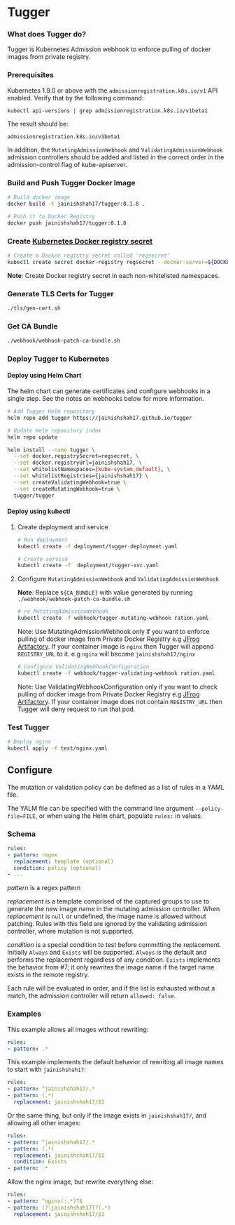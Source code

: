 # Tugger

### What does Tugger do?
Tugger is Kubernetes Admission webhook to enforce pulling of docker images from private registry.

### Prerequisites

Kubernetes 1.9.0 or above with the `admissionregistration.k8s.io/v1` API enabled. Verify that by the following command:
```
kubectl api-versions | grep admissionregistration.k8s.io/v1beta1
```
The result should be:
```
admissionregistration.k8s.io/v1beta1
```

In addition, the `MutatingAdmissionWebhook` and `ValidatingAdmissionWebhook` admission controllers should be added and listed in the correct order in the admission-control flag of kube-apiserver.

### Build and Push Tugger Docker Image

```bash
# Build docker image
docker build -t jainishshah17/tugger:0.1.8 .

# Push it to Docker Registry
docker push jainishshah17/tugger:0.1.8
```

### Create [Kubernetes Docker registry secret](https://kubernetes.io/docs/tasks/configure-pod-container/pull-image-private-registry/)

```bash
# Create a Docker registry secret called 'regsecret'
kubectl create secret docker-registry regsecret --docker-server=${DOCKER_REGISTRY} --docker-username=${DOCKER_USER} --docker-password=${DOCKER_PASS} --docker-email=${DOCKER_EMAIL}
```

**Note**: Create Docker registry secret in each non-whitelisted namespaces.

### Generate TLS Certs for Tugger

```bash
./tls/gen-cert.sh
```

### Get CA Bundle

```bash
./webhook/webhook-patch-ca-bundle.sh
```

### Deploy Tugger to Kubernetes

#### Deploy using Helm Chart

The helm chart can generate certificates and configure webhooks in a single step.  See the notes on webhooks below for more information.

```bash
# Add Tugger Helm repository
helm repo add tugger https://jainishshah17.github.io/tugger

# Update Helm repository index
helm repo update
```

```bash
helm install --name tugger \
  --set docker.registrySecret=regsecret, \
  --set docker.registryUrl=jainishshah17, \
  --set whitelistNamespaces={kube-system,default}, \
  --set whitelistRegistries={jainishshah17} \
  --set createValidatingWebhook=true \
  --set createMutatingWebhook=true \
  tugger/tugger
```

#### Deploy using kubectl

1. Create deployment and service

	```bash
	# Run deployment
	kubectl create -f deployment/tugger-deployment.yaml

	# Create service
	kubectl create -f  deployment/tugger-svc.yaml
	```

2. Configure `MutatingAdmissionWebhook` and `ValidatingAdmissionWebhook`

	**Note**: Replace `${CA_BUNDLE}` with value generated by running `./webhook/webhook-patch-ca-bundle.sh`

	```bash
	# re MutatingAdmissionWebhook
	kubectl create -f webhook/tugger-mutating-webhook ration.yaml
	```

	Note: Use MutatingAdmissionWebhook only if you want to enforce pulling of docker image from Private Docker Registry e.g [JFrog Artifactory](https://jfrog.com/artifactory/).
	If your container image is `nginx` then Tugger will append `REGISTRY_URL` to it. e.g `nginx` will become `jainishshah17/nginx`

	```bash
	# Configure ValidatingWebhookConfiguration
	kubectl create -f webhook/tugger-validating-webhook ration.yaml
	```

	Note: Use ValidatingWebhookConfiguration only if you want to check pulling of docker image from Private Docker Registry e.g [JFrog Artifactory](https://jfrog.com/artifactory/).
	If your container image does not contain `REGISTRY_URL` then Tugger will deny request to run that pod.

### Test Tugger

```bash
# Deploy nginx
kubectl apply -f test/nginx.yaml
```

## Configure

The mutation or validation policy can be defined as a list of rules in a YAML file.

The YALM file can be specified with the command line argument `--policy-file=FILE`, or when using the Helm chart, populate `rules:` in values.

### Schema

```yaml
rules:
- pattern: regex
  replacement: template (optional)
  condition: policy (optional)
- ...
```

_pattern_ is a regex pattern

_replacement_ is a template comprised of the captured groups to use to generate the new image name in the mutating admission controller. When _replacement_ is `null` or undefined, the image name is allowed without patching. Rules with this field are ignored by the validating admission controller, where mutation is not supported.

_condition_ is a special condition to test before committing the replacement. Initially `Always` and `Exists` will be supported. `Always` is the default and performs the replacement regardless of any condition. `Exists` implements the behavior from #7; it only rewrites the image name if the target name exists in the remote registry.

Each rule will be evaluated in order, and if the list is exhausted without a match, the admission controller will return `allowed: false`.

### Examples

This example allows all images without rewriting:
```yaml
rules:
- pattern: .*
```

This example implements the default behavior of rewriting all image names to start with `jainishshah17`:
```yaml
rules:
- pattern: ^jainishshah17/.*
- pattern: (.*)
  replacement: jainishshah17/$1
```

Or the same thing, but only if the image exists in `jainishshah17/`, and allowing all other images:
```yaml
rules:
- pattern: ^jainishshah17/.*
- pattern: (.*)
  replacement: jainishshah17/$1
  condition: Exists
- pattern: .*
```

Allow the nginx image, but rewrite everything else:
```yaml
rules:
- pattern: ^nginx(:.*)?$
- pattern: (?:jainishshah17)?(.*)
  replacement: jainishshah17/$1
```
